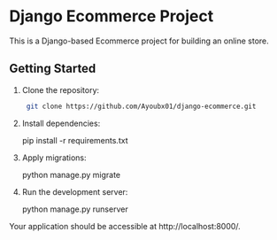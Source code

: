 # Django Ecommerce Project

This is a Django-based Ecommerce project for building an online store.

## Getting Started

1. Clone the repository:

   ```bash
    git clone https://github.com/Ayoubx01/django-ecommerce.git

2. Install dependencies:

   pip install -r requirements.txt

3. Apply migrations:

   python manage.py migrate

4. Run the development server:

   python manage.py runserver


Your application should be accessible at http://localhost:8000/.
